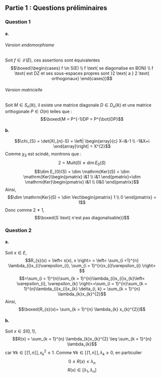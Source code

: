## Partie 1 : Questions préliminaires
### Question 1
#### a.
###### Version endomorphisme
Soit $f \in \mathcal{L}(E)$, 
ces assertions sont équivalentes
$$\boxed{\begin{cases}
f \in S(E) \\
f \text{ se diagonalise en BON} \\
f \text{ est DZ et ses sous-espaces propres sont }2 \text{ a } 2 \text{ orthogonaux}
\end{cases}}$$

###### Version matricielle
Soit $M \in S_{n}(\mathbb{R})$, il existe une matrice diagonale $D \in D_{n}(\mathbb{R})$ et une matrice orthogonale $P \in O(n)$ telles que :
$$\boxed{M = P^{-1}DP = P^{\bot}DP}$$

#### b.
$$\chi_{S} = \det(XI_{n}-S) = \left| \begin{array}{c}
X-i&-1 \\
-1&X+i
\end{array}\right| = X^{2}$$
Comme $\chi_{S}$ est scindé, montrons que : 
$$2 = \mathrm{Mult}(0) \neq \dim  E_{0}(S)$$
$$\dim E_{0}(S) = \dim \mathrm{Ker}(S) = \dim \mathrm{Ker}\begin{pmatrix}
i&1 \\
i&1
\end{pmatrix}=\dim \mathrm{Ker}\begin{pmatrix}
i&1 \\
0&0
\end{pmatrix}$$
Ainsi, 
$$\dim \mathrm{Ker}(S) = \dim Vect\begin{pmatrix}
1 \\
0
\end{pmatrix} = 1$$
Donc comme $2 \neq 1$,
$$\boxed{S \text{ n'est pas diagonalisable}}$$

### Question 2
#### a.
Soit $x \in E$, 
$$R_{s}(x) = \left< s(x), x \right> = \left< \sum_{i =1}^{n} \lambda_{i}x_{i}\varepsilon_{i}, \sum_{i = 1}^{n}x_{i}\varepsilon_{i} \right>  $$
$$=\sum_{i = 1}^{n}\sum_{k = 1}^{n}\lambda_{i}x_{i}x_{k}\left< \varepsilon_{i}, \varepsilon_{k} \right>=\sum_{i = 1}^{n}\sum_{k = 1}^{n}\lambda_{i}x_{i}x_{k} \delta_{i, k} = \sum_{k = 1}^{n} \lambda_{k}x_{k}^{2}$$
Ainsi, 
$$\boxed{R_{s}(x)= \sum_{k = 1}^{n} \lambda_{k} x_{k}^{2}}$$

#### b.
Soit $x \in S(0, 1)$, 
$$R(x) = \sum_{k = 1}^{n} \lambda_{k}x_{k}^{2} \leq \sum_{k = 1}^{n} \lambda_{k}$$
car $\forall k \in [\![1, n]\!], x_{k}^{2} \leq 1$.
Comme $\forall k \in [\![1, n]\!], \lambda_{k}\geq 0$, 
en particulier
$$0 \leq R(x) \leq \lambda_{n}$$
$$R(x) \in [\lambda_{1}, \lambda_{n}]$$

